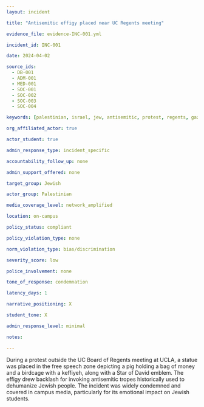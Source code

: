```yaml
---
layout: incident

title: "Antisemitic effigy placed near UC Regents meeting"

evidence_file: evidence-INC-001.yml

incident_id: INC-001

date: 2024-04-02

source_ids:
  - DB-001
  - ADM-001
  - MED-001
  - SOC-001
  - SOC-002
  - SOC-003
  - SOC-004

keywords: [palestinian, israel, jew, antisemitic, protest, regents, gaza, hamas, keffiyeh, pig, free speech, star of david, myers]

org_affiliated_actor: true

actor_student: true

admin_response_type: incident_specific

accountability_follow_up: none

admin_support_offered: none

target_group: Jewish

actor_group: Palestinian

media_coverage_level: network_amplified

location: on-campus

policy_status: compliant

policy_violation_type: none

norm_violation_type: bias/discrimination

severity_score: low

police_involvement: none

tone_of_response: condemnation 

latency_days: 1

narrative_positioning: X

student_tone: X 

admin_response_level: minimal 

notes: 

---
```


During a protest outside the UC Board of Regents meeting at UCLA, a statue was placed in the free speech zone depicting a pig holding a bag of money and a birdcage with a keffiyeh, along with a Star of David emblem. The effigy drew backlash for invoking antisemitic tropes historically used to dehumanize Jewish people. The incident was widely condemned and covered in campus media, particularly for its emotional impact on Jewish students.

